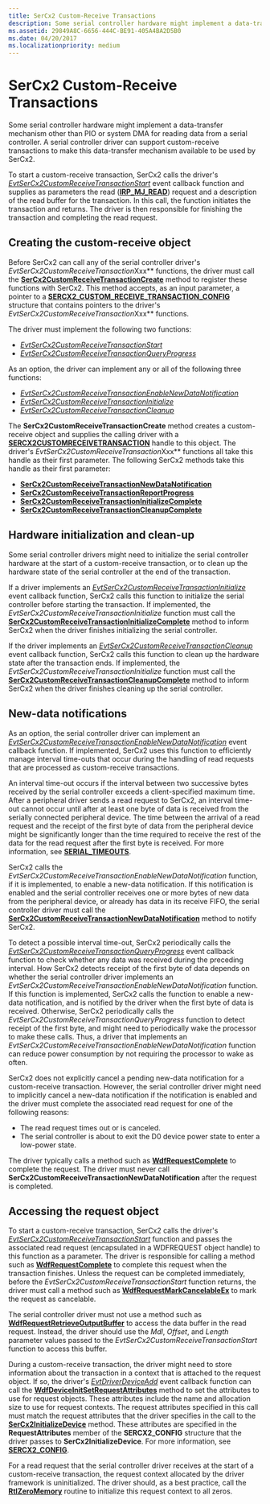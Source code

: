 ```yaml
---
title: SerCx2 Custom-Receive Transactions
description: Some serial controller hardware might implement a data-transfer mechanism other than PIO or system DMA for reading data from a serial controller.
ms.assetid: 29849A8C-6656-444C-BE91-405A4BA2D5B0
ms.date: 04/20/2017
ms.localizationpriority: medium
---
```


# SerCx2 Custom-Receive Transactions

Some serial controller hardware might implement a data-transfer mechanism other than PIO or system DMA for reading data from a serial controller. A serial controller driver can support custom-receive transactions to make this data-transfer mechanism available to be used by SerCx2.

To start a custom-receive transaction, SerCx2 calls the driver's [*EvtSerCx2CustomReceiveTransactionStart*](/windows-hardware/drivers/ddi/sercx/nc-sercx-evt_sercx2_custom_receive_transaction_start) event callback function and supplies as parameters the read ([**IRP\_MJ\_READ**](/previous-versions/ff546883(v=vs.85))) request and a description of the read buffer for the transaction. In this call, the function initiates the transaction and returns. The driver is then responsible for finishing the transaction and completing the read request.

## Creating the custom-receive object

Before SerCx2 can call any of the serial controller driver's *EvtSerCx2CustomReceiveTransaction*Xxx** functions, the driver must call the [**SerCx2CustomReceiveTransactionCreate**](/windows-hardware/drivers/ddi/sercx/nf-sercx-sercx2customreceivetransactioncreate) method to register these functions with SerCx2. This method accepts, as an input parameter, a pointer to a [**SERCX2\_CUSTOM\_RECEIVE\_TRANSACTION\_CONFIG**](/windows-hardware/drivers/ddi/sercx/ns-sercx-_sercx2_custom_receive_transaction_config) structure that contains pointers to the driver's *EvtSerCx2CustomReceiveTransaction*Xxx** functions.

The driver must implement the following two functions:

- [*EvtSerCx2CustomReceiveTransactionStart*](/windows-hardware/drivers/ddi/sercx/nc-sercx-evt_sercx2_custom_receive_transaction_start)
- [*EvtSerCx2CustomReceiveTransactionQueryProgress*](/previous-versions/windows/hardware/drivers/dn265203(v=vs.85))

As an option, the driver can implement any or all of the following three functions:

- [*EvtSerCx2CustomReceiveTransactionEnableNewDataNotification*](/previous-versions/windows/hardware/drivers/dn265201(v=vs.85))
- [*EvtSerCx2CustomReceiveTransactionInitialize*](/windows-hardware/drivers/ddi/sercx/nc-sercx-evt_sercx2_custom_receive_transaction_initialize)
- [*EvtSerCx2CustomReceiveTransactionCleanup*](/windows-hardware/drivers/ddi/sercx/nc-sercx-evt_sercx2_custom_receive_transaction_cleanup)

The **SerCx2CustomReceiveTransactionCreate** method creates a custom-receive object and supplies the calling driver with a [**SERCX2CUSTOMRECEIVETRANSACTION**](/windows-hardware/drivers/serports/sercx2-object-handles#sercx2customreceivetransaction-object-handle) handle to this object. The driver's *EvtSerCx2CustomReceiveTransaction*Xxx** functions all take this handle as their first parameter. The following SerCx2 methods take this handle as their first parameter:

- [**SerCx2CustomReceiveTransactionNewDataNotification**](/windows-hardware/drivers/ddi/sercx/nf-sercx-sercx2customreceivetransactionnewdatanotification)
- [**SerCx2CustomReceiveTransactionReportProgress**](/windows-hardware/drivers/ddi/sercx/nf-sercx-sercx2customreceivetransactionreportprogress)
- [**SerCx2CustomReceiveTransactionInitializeComplete**](/windows-hardware/drivers/ddi/sercx/nf-sercx-sercx2customreceivetransactioninitializecomplete)
- [**SerCx2CustomReceiveTransactionCleanupComplete**](/windows-hardware/drivers/ddi/sercx/nf-sercx-sercx2customreceivetransactioncleanupcomplete)

## Hardware initialization and clean-up

Some serial controller drivers might need to initialize the serial controller hardware at the start of a custom-receive transaction, or to clean up the hardware state of the serial controller at the end of the transaction.

If a driver implements an [*EvtSerCx2CustomReceiveTransactionInitialize*](/windows-hardware/drivers/ddi/sercx/nc-sercx-evt_sercx2_custom_receive_transaction_initialize) event callback function, SerCx2 calls this function to initialize the serial controller before starting the transaction. If implemented, the *EvtSerCx2CustomReceiveTransactionInitialize* function must call the [**SerCx2CustomReceiveTransactionInitializeComplete**](/windows-hardware/drivers/ddi/sercx/nf-sercx-sercx2customreceivetransactioninitializecomplete) method to inform SerCx2 when the driver finishes initializing the serial controller.

If the driver implements an [*EvtSerCx2CustomReceiveTransactionCleanup*](/windows-hardware/drivers/ddi/sercx/nc-sercx-evt_sercx2_custom_receive_transaction_cleanup) event callback function, SerCx2 calls this function to clean up the hardware state after the transaction ends. If implemented, the *EvtSerCx2CustomReceiveTransactionInitialize* function must call the [**SerCx2CustomReceiveTransactionCleanupComplete**](/windows-hardware/drivers/ddi/sercx/nf-sercx-sercx2customreceivetransactioncleanupcomplete) method to inform SerCx2 when the driver finishes cleaning up the serial controller.

## New-data notifications

As an option, the serial controller driver can implement an [*EvtSerCx2CustomReceiveTransactionEnableNewDataNotification*](/previous-versions/windows/hardware/drivers/dn265201(v=vs.85)) event callback function. If implemented, SerCx2 uses this function to efficiently manage interval time-outs that occur during the handling of read requests that are processed as custom-receive transactions.

An interval time-out occurs if the interval between two successive bytes received by the serial controller exceeds a client-specified maximum time. After a peripheral driver sends a read request to SerCx2, an interval time-out cannot occur until after at least one byte of data is received from the serially connected peripheral device. The time between the arrival of a read request and the receipt of the first byte of data from the peripheral device might be significantly longer than the time required to receive the rest of the data for the read request after the first byte is received. For more information, see [**SERIAL\_TIMEOUTS**](/windows-hardware/drivers/ddi/ntddser/ns-ntddser-_serial_timeouts).

SerCx2 calls the *EvtSerCx2CustomReceiveTransactionEnableNewDataNotification* function, if it is implemented, to enable a new-data notification. If this notification is enabled and the serial controller receives one or more bytes of new data from the peripheral device, or already has data in its receive FIFO, the serial controller driver must call the [**SerCx2CustomReceiveTransactionNewDataNotification**](/windows-hardware/drivers/ddi/sercx/nf-sercx-sercx2customreceivetransactionnewdatanotification) method to notify SerCx2.

To detect a possible interval time-out, SerCx2 periodically calls the [*EvtSerCx2CustomReceiveTransactionQueryProgress*](/previous-versions/windows/hardware/drivers/dn265203(v=vs.85)) event callback function to check whether any data was received during the preceding interval. How SerCx2 detects receipt of the first byte of data depends on whether the serial controller driver implements an *EvtSerCx2CustomReceiveTransactionEnableNewDataNotification* function. If this function is implemented, SerCx2 calls the function to enable a new-data notification, and is notified by the driver when the first byte of data is received. Otherwise, SerCx2 periodically calls the *EvtSerCx2CustomReceiveTransactionQueryProgress* function to detect receipt of the first byte, and might need to periodically wake the processor to make these calls. Thus, a driver that implements an *EvtSerCx2CustomReceiveTransactionEnableNewDataNotification* function can reduce power consumption by not requiring the processor to wake as often.

SerCx2 does not explicitly cancel a pending new-data notification for a custom-receive transaction. However, the serial controller driver might need to implicitly cancel a new-data notification if the notification is enabled and the driver must complete the associated read request for one of the following reasons:

- The read request times out or is canceled.
- The serial controller is about to exit the D0 device power state to enter a low-power state.

The driver typically calls a method such as [**WdfRequestComplete**](/windows-hardware/drivers/ddi/wdfrequest/nf-wdfrequest-wdfrequestcomplete) to complete the request. The driver must never call **SerCx2CustomReceiveTransactionNewDataNotification** after the request is completed.

## Accessing the request object

To start a custom-receive transaction, SerCx2 calls the driver's [*EvtSerCx2CustomReceiveTransactionStart*](/windows-hardware/drivers/ddi/sercx/nc-sercx-evt_sercx2_custom_receive_transaction_start) function and passes the associated read request (encapsulated in a WDFREQUEST object handle) to this function as a parameter. The driver is responsible for calling a method such as [**WdfRequestComplete**](/windows-hardware/drivers/ddi/wdfrequest/nf-wdfrequest-wdfrequestcomplete) to complete this request when the transaction finishes. Unless the request can be completed immediately, before the *EvtSerCx2CustomReceiveTransactionStart* function returns, the driver must call a method such as [**WdfRequestMarkCancelableEx**](/windows-hardware/drivers/ddi/wdfrequest/nf-wdfrequest-wdfrequestmarkcancelableex) to mark the request as cancelable.

The serial controller driver must not use a method such as [**WdfRequestRetrieveOutputBuffer**](/windows-hardware/drivers/ddi/wdfrequest/nf-wdfrequest-wdfrequestretrieveoutputbuffer) to access the data buffer in the read request. Instead, the driver should use the *Mdl*, *Offset*, and *Length* parameter values passed to the *EvtSerCx2CustomReceiveTransactionStart* function to access this buffer.

During a custom-receive transaction, the driver might need to store information about the transaction in a context that is attached to the request object. If so, the driver's [*EvtDriverDeviceAdd*](/windows-hardware/drivers/ddi/wdfdriver/nc-wdfdriver-evt_wdf_driver_device_add) event callback function can call the [**WdfDeviceInitSetRequestAttributes**](/windows-hardware/drivers/ddi/wdfdevice/nf-wdfdevice-wdfdeviceinitsetrequestattributes) method to set the attributes to use for request objects. These attributes include the name and allocation size to use for request contexts. The request attributes specified in this call must match the request attributes that the driver specifies in the call to the [**SerCx2InitializeDevice**](/windows-hardware/drivers/ddi/sercx/nf-sercx-sercx2initializedevice) method. These attributes are specified in the **RequestAttributes** member of the **SERCX2\_CONFIG** structure that the driver passes to **SerCx2InitializeDevice**. For more information, see [**SERCX2\_CONFIG**](/windows-hardware/drivers/ddi/sercx/ns-sercx-_sercx2_config).

For a read request that the serial controller driver receives at the start of a custom-receive transaction, the request context allocated by the driver framework is uninitialized. The driver should, as a best practice, call the [**RtlZeroMemory**](/windows-hardware/drivers/ddi/wdm/nf-wdm-rtlzeromemory) routine to initialize this request context to all zeros.